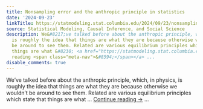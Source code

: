 ```yaml
---
title: Nonsampling error and the anthropic principle in statistics
date: '2024-09-23'
linkTitle: https://statmodeling.stat.columbia.edu/2024/09/23/nonsampling-error-and-the-anthropic-principle-in-statistics/
source: Statistical Modeling, Causal Inference, and Social Science
description: We&#8217;ve talked before about the anthropic principle, which, in physics,
  is roughly the idea that things are what they are because otherwise we wouldn&#8217;t
  be around to see them. Related are various equilibrium principles which state that
  things are what &#8230; <a href="https://statmodeling.stat.columbia.edu/2024/09/23/nonsampling-error-and-the-anthropic-principle-in-statistics/">Continue
  reading <span class="meta-nav">&#8594;</span></a> ...
disable_comments: true
---
```

We&#8217;ve talked before about the anthropic principle, which, in physics, is roughly the idea that things are what they are because otherwise we wouldn&#8217;t be around to see them. Related are various equilibrium principles which state that things are what &#8230; <a href="https://statmodeling.stat.columbia.edu/2024/09/23/nonsampling-error-and-the-anthropic-principle-in-statistics/">Continue reading <span class="meta-nav">&#8594;</span></a> ...